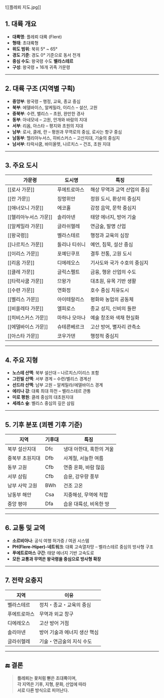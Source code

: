 ![[플레뢰 지도.jpg]]

## 1. 대륙 개요

- **대륙명**: 플레뢰 대륙 (Fleré)
- **형태**: 초대륙형
- **위도 범위**: 북위 5° ~ 65°
- **경도 기준**: 경도 0° 기준으로 동서 전개
- **중심 수도**: 왕국령 수도 **벨라스테르**
- **구성**: 왕국령 + 16개 귀족 가문령

---

## 2. 대륙 구조 (지역별 구획)

- **중앙부**: 왕국령 – 행정, 교육, 종교 중심
- **북부**: 에델바이스, 알케밀라, 이리스 – 설산, 고원
- **중북부**: 수련, 밸리스 – 초원, 완만한 경사
- **동부**: 아네모네 – 고원, 안개와 바람의 지대
- **서부**: 리옴, 아스타 – 평지와 초원의 지대
- **남부**: 로사, 클레, 란 – 평원과 무역로의 중심, 로사는 항구 중심
- **남동부**: 헬리아누서스, 히비스커스 – 고산지대, 기술의 중심지
- **남서부**: 타락사쿰, 바이올렛, 나르치스 – 건조, 초원 지대

---

## 3. 주요 도시

| 가문령 | 도시명 | 특징 |
|--------|--------|------|
| [[로사 가문]] | 푸에트로마스 | 해상 무역과 교역 산업의 중심 |
| [[란 가문]] | 징멍위안 | 정원 도시, 환상의 중심지 |
| [[애너모니 가문]] | 에코홀 | 감정 음악, 문학 중심지 |
| [[헬리아누서스 가문]] | 솔리아넨 | 태양 에너지, 방어 기술 |
| [[알케밀라 가문]] | 글라쉬헬레 | 연금술, 발명 산업 |
| [[왕국령]] | 벨라스테르 | 행정과 교육의 심장 |
| [[나르치스 가문]] | 돌리나 티쉬니 | 예언, 침묵, 설산 중심 |
| [[이리스 가문]] | 포예딘쿠프 | 결투 전통, 고원 도시 |
| [[리옴 가문]] | 디에레오스 | 기사도와 국가 수호의 중심지 |
| [[클레 가문]] | 글릭스펠트 | 금융, 행운 산업의 수도 |
| [[타락사쿰 가문]] | 므왕가 | 대초원, 유목 기반 생활 |
| [[수련 가문]] | 연화정 | 호수 중심 치유도시 |
| [[벨리스 가문]] | 아이테랄리스 | 평화와 농업의 공동체 |
| [[비올레타 가문]] | 엘피로스 | 종교 성지, 신비의 들판 |
| [[히비스커스 가문]] | 마하나 모아나 | 예술 창조와 색채 현실화 |
| [[에델바이스 가문]] | 슈테른베르크 | 고산 방어, 별자리 관측소 |
| [[아스타 가문]] | 코우가덴 | 행정적 중심지 |
---

## 4. 주요 지형

- **노스테 산맥**: 북부 설산대 – 나르치스/이리스 포함
- **그린빌 산맥**: 서부 경계 – 수련/벨리스 경계선
- **선드라 산맥**: 남부 고원 – 알케밀라/에델바이스 경계
- **에리나 강**: 대륙 최대 하천 – 벨라스테르 관통
- **미로 평원**: 클레 중심의 대초원지대
- **세레스 숲**: 벨리스 중심의 깊은 삼림

---

## 5. 기후 분포 (쾨펜 기후 기준)

| 지역 | 기후대 | 특징 |
|------|--------|------|
| 북부 설산지대 | Dfc | 냉대 아한대, 혹한의 겨울 |
| 중북부 초원지대 | Dfb | 사계절, 서늘한 여름 |
| 동부 고원 | Cfb | 연중 온화, 바람 많음 |
| 서부 삼림 | Cfb | 습윤, 강우량 풍부 |
| 남부 사막 고원 | BWh | 건조 고온 |
| 남동부 해안 | Csa | 지중해성, 무역에 적합 |
| 중앙 평야 | Dfa | 습윤 대륙성, 비옥한 땅 |

---

## 6. 교통 및 교역

- **소르비아나**: 공식 여행 허가증 / 여권 시스템
- **PH(Flere-Hiper)-네트워크**: 대륙 고속열차망 – 벨라스테르 중심의 방사형 구조
- **푸에트로마스 구간**: 태양 에너지 기반 고속도로
- **모든 교통과 무역은 왕국령을 중심으로 방사형 확장**

---

## 7. 전략 요충지

| 지역 | 이유 |
|------|------|
| 벨라스테르 | 정치・종교・교육의 중심 |
| 푸에트로마스 | 무역과 외교 창구 |
| 디에레오스 | 고산 방어 거점 |
| 솔리아넨 | 방어 기술과 에너지 생산 핵심 |
| 글라쉬헬레 | 기술・연금술의 지식 수도 |

---

## 🔚 결론

> **플레뢰는 꽃처럼 뻗은 초대륙이며,  
> 각 지역은 기후, 지형, 문화, 산업에 따라  
> 서로 다른 방식으로 피어난다.**

